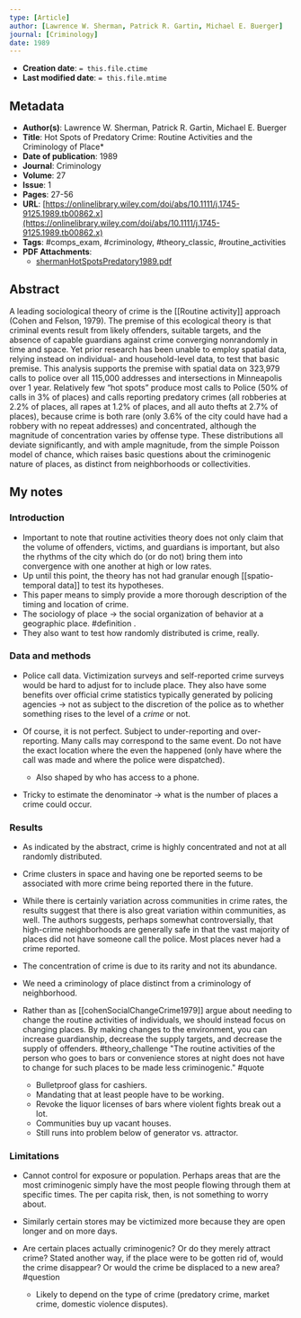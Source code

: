 ```yaml
---
type: [Article]
author: [Lawrence W. Sherman, Patrick R. Gartin, Michael E. Buerger]
journal: [Criminology]
date: 1989
---
```


* **Creation date**: `= this.file.ctime`
* **Last modified date**: `= this.file.mtime`

## Metadata

* **Author(s)**: Lawrence W. Sherman, Patrick R. Gartin, Michael E. Buerger
* **Title**: Hot Spots of Predatory Crime: Routine Activities and the Criminology of Place*
* **Date of publication**: 1989
* **Journal**: Criminology
* **Volume**: 27
* **Issue**: 1
* **Pages**: 27-56
* **URL**: [https://onlinelibrary.wiley.com/doi/abs/10.1111/j.1745-9125.1989.tb00862.x](https://onlinelibrary.wiley.com/doi/abs/10.1111/j.1745-9125.1989.tb00862.x)
* **Tags**: #comps_exam, #criminology, #theory_classic, #routine_activities
* **PDF Attachments**:
  * [shermanHotSpotsPredatory1989.pdf](zotero://open-pdf/library/items/BRT5MTRQ)

## Abstract

A leading sociological theory of crime is the [[Routine activity]] approach (Cohen and Felson, 1979). The premise of this ecological theory is that criminal events result from likely offenders, suitable targets, and the absence of capable guardians against crime converging nonrandomly in time and space. Yet prior research has been unable to employ spatial data, relying instead on individual- and household-level data, to test that basic premise. This analysis supports the premise with spatial data on 323,979 calls to police over all 115,000 addresses and intersections in Minneapolis over 1 year. Relatively few “hot spots” produce most calls to Police (50% of calls in 3% of places) and calls reporting predatory crimes (all robberies at 2.2% of places, all rapes at 1.2% of places, and all auto thefts at 2.7% of places), because crime is both rare (only 3.6% of the city could have had a robbery with no repeat addresses) and concentrated, although the magnitude of concentration varies by offense type. These distributions all deviate significantly, and with ample magnitude, from the simple Poisson model of chance, which raises basic questions about the criminogenic nature of places, as distinct from neighborhoods or collectivities.

## My notes

### Introduction

* Important to note that routine activities theory does not only claim that the volume of offenders, victims, and guardians is important, but also the rhythms of the city which do (or do not) bring them into convergence with one another at high or low rates.
* Up until this point, the theory has not had granular enough [[spatio-temporal data]] to test its hypotheses.
* This paper means to simply provide a more thorough description of the timing and location of crime.
* The sociology of place -> the social organization of behavior at a geographic place. #definition .
* They also want to test how randomly distributed is crime, really.

### Data and methods

* Police call data. Victimization surveys and self-reported crime surveys would be hard to adjust for to include place. They also have some benefits over official crime statistics typically generated by policing agencies -> not as subject to the discretion of the police as to whether something rises to the level of a *crime* or not.
  
* Of course, it is not perfect. Subject to under-reporting and over-reporting. Many calls may correspond to the same event. Do not have the exact location where the even the happened (only have where the call was made and where the police were dispatched).
	* Also shaped by who has access to a phone.
	  
* Tricky to estimate the denominator -> what is the number of places a crime could occur.

### Results

* As indicated by the abstract, crime is highly concentrated and not at all randomly distributed.
  
* Crime clusters in space and having one be reported seems to be associated with more crime being reported there in the future.
  
* While there is certainly variation across communities in crime rates, the results suggest that there is also great variation within communities, as well. The authors suggests, perhaps somewhat controversially, that high-crime neighborhoods are generally safe in that the vast majority of places did not have someone call the police. Most places never had a crime reported.
  
* The concentration of crime is due to its rarity and not its abundance.
  
* We need a criminology of place distinct from a criminology of neighborhood.
  
* Rather than as [[cohenSocialChangeCrime1979]] argue about needing to change the routine activities of individuals, we should instead focus on changing places. By making changes to the environment, you can increase guardianship, decrease the supply targets, and decrease the supply of offenders. #theory_challenge "The routine activities of the person who goes to bars or convenience stores at night does not have to change for such places to be made less criminogenic." #quote 
	* Bulletproof glass for cashiers.
	* Mandating that at least people have to be working.
	* Revoke the liquor licenses of bars where violent fights break out a lot.
	* Communities buy up vacant houses.
	* Still runs into problem below of generator vs. attractor.

### Limitations

* Cannot control for exposure or population. Perhaps areas that are the most criminogenic simply have the most people flowing through them at specific times. The per capita risk, then, is not something to worry about.
  
* Similarly certain stores may be victimized more because they are open longer and on more days.
  
* Are certain places actually criminogenic? Or do they merely attract crime? Stated another way, if the place were to be gotten rid of, would the crime disappear? Or would the crime be displaced to a new area? #question 
	* Likely to depend on the type of crime (predatory crime, market crime, domestic violence disputes).
	